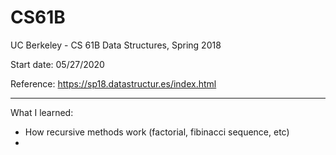 # CS61B
UC Berkeley - CS 61B Data Structures, Spring 2018

Start date: 05/27/2020

Reference: https://sp18.datastructur.es/index.html

--------------------------------------------------
What I learned:
  - How recursive methods work (factorial, fibinacci sequence, etc)
  - 
